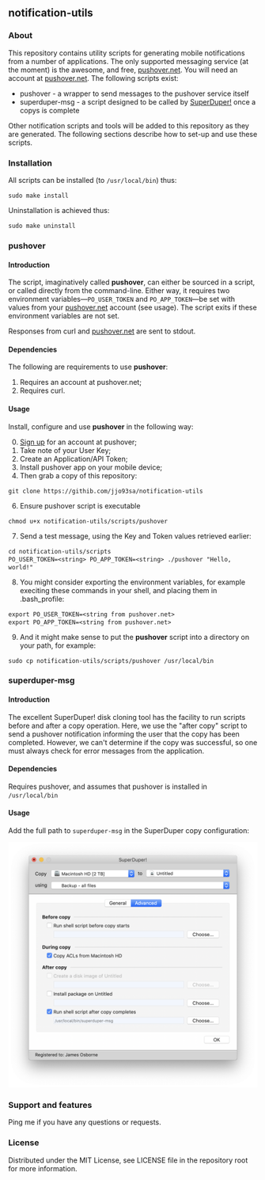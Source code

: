 ## notification-utils

### About

This repository contains utility scripts for generating mobile notifications from a number of applications. The only supported messaging service (at the moment) is the awesome, and free, [pushover.net](https://pushover.net). You will need an account at [pushover.net](https://pushover.net). The following scripts exist:

* pushover - a wrapper to send messages to the pushover service itself
* superduper-msg - a script designed to be called by [SuperDuper!](https://www.shirt-pocket.com/SuperDuper/SuperDuperDescription.html) once a copys is complete

Other notification scripts and tools will be added to this repository as they are generated. The following sections describe how to set-up and use these scripts.

### Installation

All scripts can be installed (to ```/usr/local/bin```) thus:
```
sudo make install
```
Uninstallation is achieved thus:
```
sudo make uninstall
```

### pushover

#### Introduction

The script, imaginatively called **pushover**, can either be sourced in a script, or called directly from the command-line. Either way, it requires two environment variables—`PO_USER_TOKEN` and `PO_APP_TOKEN`—be set with values from your [pushover.net](https://pushover.net) account (see usage). The script exits if these environment variables are not set.

Responses from curl and [pushover.net](https://pushover.net) are sent to stdout.

#### Dependencies

The following are requirements to use **pushover**:

1. Requires an account at pushover.net;
2. Requires curl.

#### Usage

Install, configure and use **pushover** in the following way:

0. [Sign up](https://pushover.net/login) for an account at pushover;
1. Take note of your User Key;
1. Create an Application/API Token;
1. Install pushover app on your mobile device;
1. Then grab a copy of this repository:
```
git clone https://githib.com/jjo93sa/notification-utils
```
6. Ensure pushover script is executable
```
chmod u+x notification-utils/scripts/pushover
```
7. Send a test message, using the Key and Token values retrieved earlier:
```
cd notification-utils/scripts
PO_USER_TOKEN=<string> PO_APP_TOKEN=<string> ./pushover "Hello, world!"
```
8. You might consider exporting the environment variables, for example execiting these commands in your shell, and placing them in .bash_profile:
```
export PO_USER_TOKEN=<string from pushover.net>
export PO_APP_TOKEN=<string from pushover.net>
```
9. And it might make sense to put the **pushover** script into a directory on your path, for example:
```
sudo cp notification-utils/scripts/pushover /usr/local/bin
```

### superduper-msg

#### Introduction

The excellent SuperDuper! disk cloning tool has the facility to run scripts before and after a copy operation. Here, we use the "after copy" script to send a pushover notification informing the user that the copy has been completed. However, we can't determine if the copy was successful, so one must always check for error messages from the application.

#### Dependencies

Requires pushover, and assumes that pushover is installed in ```/usr/local/bin```

#### Usage

Add the full path to ```superduper-msg``` in the SuperDuper copy configuration:

![SuperDuper copy script configuration](./superduper-config.png)

### Support and features

Ping me if you have any questions or requests.

### License

Distributed under the MIT License, see LICENSE file in the repository root for more information.
